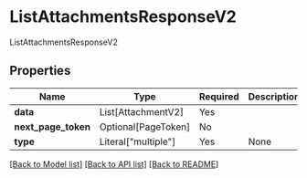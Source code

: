 # ListAttachmentsResponseV2

ListAttachmentsResponseV2

## Properties
| Name | Type | Required | Description |
| ------------ | ------------- | ------------- | ------------- |
**data** | List[AttachmentV2] | Yes |  |
**next_page_token** | Optional[PageToken] | No |  |
**type** | Literal["multiple"] | Yes | None |


[[Back to Model list]](../../README.md#documentation-for-models) [[Back to API list]](../../README.md#documentation-for-api-endpoints) [[Back to README]](../../README.md)
